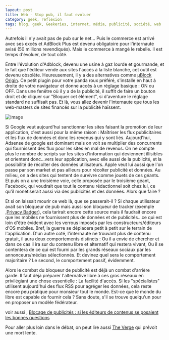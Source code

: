 ```yaml
---
layout: post
title: Web - Stop pub, il faut evoluer
category: geek, reflexion
tags: blog, geek, Geekeries, internet, média, publicité, société, web
---
```

Autrefois il n'y avait pas de pub sur le net... Puis le commerce est arrivé avec ses excès et AdBlock Plus est devenu obligatoire pour l'internaute avisé (50 millions revendiqués). Mais le commerce à mangé le rebelle. Il est temps d'évoluer, de tout côté.

Entre l'évolution d'Adblock, devenu une usine à gaz lourde et gourmande, et le fait que l'éditeur vende aux sites l'accès à la liste blanche, cet outil est devenu obsolète. Heureusement, il y a des alternatives comme <a href="https://addons.mozilla.org/en-US/firefox/addon/ublock-origin/">µBlock Origin</a>. Ce petit plugin pour votre panda roux préféré, s'installe en haut à droite de votre navigateur et donne accès à un réglage basique : ON ou OFF. Dans une fenêtre où il y a de la publicité, il suffit de faire un bouton droit et de cliquer sur "Bloquer cet élément", si d'aventure le réglage standard ne suffisait pas. Et là, vous allez devenir l'internaute que tous les web-masters de sites financés sur la publicité haïssent.

![image](https://filedn.eu/llqi9IBxlYouGRXYG2xlROb/img/2015/adblock.jpg)

Si Google veut aujourd'hui sanctionner les sites faisant la promotion de leur application, c'est aussi pour la même raison : Maîtriser les flux publicitaires et les flux de données et donc les revenus qui y sont liés. Aujourd'hui, Adsense de google est dominant mais on voit se multiplier des concurrents qui fournissent des flux pour les sites en mal de revenus. On ne compte plus le nombre de scripts sur les sites d'information qui deviennent illisibles et orientent donc...vers leur application, avec elle aussi de la publicité, et la possibilité de récolter des données utilisateurs. Apple veut lui aussi que l'on passe par son market et pas ailleurs pour récolter publicité et données. Au milieu, on a des sites qui tentent de survivre comme jouets de ces géants. Et puis on a une troisième voie, celle proposée par le troisième géant, Facebook, qui voudrait que tout le contenu rédactionnel soit chez lui, ce qu'il monétiserait aussi via des publicités et des données. Alors que faire ?

Et si on laissait mourir ce web là, que se passerait-il ? Si chaque utilisateur avait son bloqueur de pub mais aussi son bloqueur de tracker (exemple ,<a href="https://www.eff.org/privacybadger">Privacy Badger</a>), cela tarirait encore cette source mais il faudrait encore que les mobiles ne fournissent plus de données et de publicités...ce qui est loin d'être évident avec les verrous imposés par les constructeurs/éditeurs d'OS mobiles. Bref, la guerre se déplacera petit à petit sur le terrain de l'application. D'un autre coté, l'internaute ne trouvant plus de contenu gratuit, il aura deux comportements distincts : Ou il a envie de chercher et dans ce cas il ira sur du contenu libre et alternatif qui restera vivant, Ou il se contentera de ce qui est fourni par les grands réseaux sociaux par les annonceurs/médias sélectionnés. Et devinez quel sera le comportement majoritaire ? Le second, le comportement passif, évidemment.

Alors le combat du bloqueur de publicité est déjà un combat d'arrière garde. Il faut déjà préparer l'alternative libre à ces gros réseaux en privilégiant une chose essentielle : La facilité d'accès. Si les "spécialistes" utilisent aujourd'hui des flux RSS pour agréger les données, cela reste encore peu pratique pour monsieur tout le monde. Est-ce que le monde du libre est capable de fournir cela ? Sans doute, s'il se trouve quelqu'un pour en proposer un modèle fédérateur.

voir aussi , [Blocage de publicités : si les éditeurs de contenus se posaient les bonnes questions ](http://www.leblogducommunicant2-0.com/2015/09/14/blocage-des-publicites-et-si-les-editeurs-de-contenus-se-posaient-les-bonnes-questions/)

Pour aller plus loin dans le débat, on peut lire aussi [The Verge](http://www.theverge.com/2015/9/17/9338963/welcome-to-hell-apple-vs-google-vs-facebook-and-the-slow-death-of-the-web) qui prévoit une mort lente.


